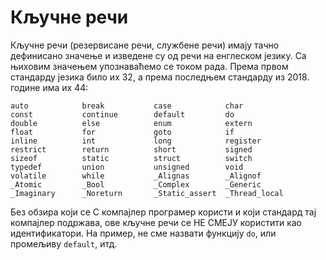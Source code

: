 # Кључне речи

Кључне речи (резервисане речи, службене речи) имају тачно дефинисано значење и
изведене су од речи на енглеском језику. Са њиховим значењем упознаваћемо се
током рада. Према првом стандарду језика било их 32, а према последњем
стандарду из 2018. године има их 44:

```text
auto            break           case            char
const           continue        default         do
double          else            enum            extern
float           for             goto            if
inline          int             long            register
restrict        return          short           signed
sizeof          static          struct          switch
typedef         union           unsigned        void
volatile        while           _Alignas        _Alignof
_Atomic         _Bool           _Complex        _Generic
_Imaginary      _Noreturn       _Static_assert  _Thread_local
```

Без обзира који се C компајлер програмер користи и који стандард тај компајлер
подржава, ове кључне речи се НЕ СМЕЈУ користити као идентификатори. На пример,
не сме назвати функцију `do`, или промељиву `default`, итд.
